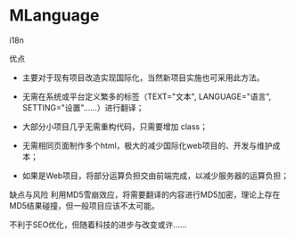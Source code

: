 # MLanguage
i18n
 
优点
- 主要对于现有项目改造实现国际化，当然新项目实施也可采用此方法。

- 无需在系统或平台定义繁多的标签（TEXT="文本", LANGUAGE="语言", SETTING="设置"......）进行翻译；

- 大部分小项目几乎无需重构代码，只需要增加 class；

- 无需相同页面制作多个html，极大的减少国际化web项目的、开发与维护成本；

- 如果是Web项目，将部分运算负担交由前端完成，以减少服务器的运算负担；

缺点与风险
利用MD5雪崩效应，将需要翻译的内容进行MD5加密，理论上存在MD5结果碰撞，但一般项目应该不太可能。

不利于SEO优化，但随着科技的进步与改变或许......
